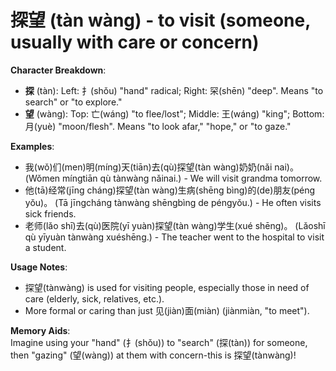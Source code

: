 # **探望 (tàn wàng) - to visit (someone, usually with care or concern)**

**Character Breakdown**:  
- **探** (tàn): Left: 扌(shǒu) "hand" radical; Right: 罙(shēn) "deep". Means "to search" or "to explore."  
- **望** (wàng): Top: 亡(wáng) "to flee/lost"; Middle: 王(wáng) "king"; Bottom: 月(yuè) "moon/flesh". Means "to look afar," "hope," or "to gaze."

**Examples**:  
- 我(wǒ)们(men)明(míng)天(tiān)去(qù)探望(tàn wàng)奶奶(nǎi nai)。 (Wǒmen míngtiān qù tànwàng nǎinai.) - We will visit grandma tomorrow.  
- 他(tā)经常(jīng cháng)探望(tàn wàng)生病(shēng bìng)的(de)朋友(péng yǒu)。 (Tā jīngcháng tànwàng shēngbìng de péngyǒu.) - He often visits sick friends.  
- 老师(lǎo shī)去(qù)医院(yī yuàn)探望(tàn wàng)学生(xué shēng)。 (Lǎoshī qù yīyuàn tànwàng xuéshēng.) - The teacher went to the hospital to visit a student.

**Usage Notes**:  
- 探望(tànwàng) is used for visiting people, especially those in need of care (elderly, sick, relatives, etc.).  
- More formal or caring than just 见(jiàn)面(miàn) (jiànmiàn, "to meet").

**Memory Aids**:  
Imagine using your "hand" (扌(shǒu)) to "search" (探(tàn)) for someone, then "gazing" (望(wàng)) at them with concern-this is 探望(tànwàng)!